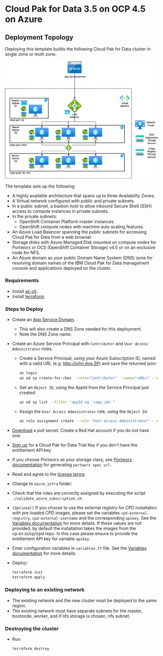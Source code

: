 # Cloud Pak for Data 3.5 on OCP 4.5 on Azure

## Deployment Topology

Deploying this template builds the following Cloud Pak for Data cluster in single zone or multi zone.

![Alt text](images/AzureCPD-Arch.png)

The template sets up the following:
- A highly available architecture that spans up to three Availability Zones.
- A Virtual network configured with public and private subnets.
- In a public subnet, a bastion host to allow inbound Secure Shell (SSH) access to compute instances in private subnets.
-	In the private subnets:
    * OpenShift Container Platform master instances.
    * OpenShift compute nodes with machine auto scaling features.
- An Azure Load Balancer spanning the public subnets for accessing Cloud Pak for Data from a web browser.
- Storage disks with Azure Managed Disk mounted on compute nodes for Portworx or OCS (OpenShift Container Storage) v4.5 or on an exclusive node for NFS.
- An Azure domain as your public Domain Name System (DNS) zone for resolving domain names of the IBM Cloud Pak for Data management console and applications deployed on the cluster.

### Requirements

* Install [az-cli](https://docs.microsoft.com/en-us/cli/azure/install-azure-cli?view=azure-cli-latest).
* Install [terraform](https://learn.hashicorp.com/terraform/getting-started/install.html).


### Steps to Deploy

* Create an [App Service Domain](https://portal.azure.com/#create/Microsoft.Domain).
  * This will also create a DNS Zone needed for this deployment.
  * Note the DNS Zone name.
* Create an Azure Service Principal with `Contributor` and `User Access Administrator` roles.
  * Create a Service Principal, using your Azure Subscription ID, named with a valid URL (e.g. http://john.doe.SP) and save the returned json:
    ```bash
    az login
    az ad sp create-for-rbac --role="Contributor" --name="<URL>" --scopes="/subscriptions/<subscription_id>"
    ```
  * Get an `Object ID`, using the AppId from the Service Principal just created:
    ```bash
    az ad sp list --filter "appId eq '<app_id>'"
    ```
  * Assign the `User Access Administrator` role, using the `Object Id`:
    ```bash
    az role assignment create --role "User Access Administrator" --assignee-object-id "<object_id>"
    ```
* [Download](https://cloud.redhat.com/openshift/install/pull-secret) a pull secret. Create a Red Hat account if you do not have one.

* [Sign up](https://www.ibm.com/account/reg/us-en/signup?formid=urx-42212) for a Cloud Pak for Data Trial Key if you don't have the entitlement API key.

* If you choose Portworx as your storage class, see [Portworx documentation](PORTWORX.md) for generating `portworx spec url`. 

* Read and agree to the [license terms](https://ibm.biz/Bdq6KP).

* Change to `azure_infra` folder:

* Check that the roles are correctly assigned by executing the script `./validate_azure_subscription.sh`.
* `[Optional]` If you choose to use the external registry for CPD installation with pre-loaded CPD images, please set the variables `cpd-external-registry`, `cpd-external-username` and the corresponding `apikey`. See the [Variables documentation](VARIABLES.md) for more details. If these values are not provided, by default the installation takes the images from the cp.icr.io/cp/cpd repo. In this case please ensure to provide the entitlement API key for variable `apikey`.
* Enter configuration variables in `variables.tf` file. See the [Variables documentation](VARIABLES.md) for more details:
* Deploy:
  ```bash
  terraform init
  terraform apply
  ```
### Deploying to an existing network
* The existing network and the new cluster must be deployed to the same region.
* The existing network must have separate subnets for the master, bootnode, worker, and if nfs storage is chosen, nfs subnet.

### Destroying the cluster

* Run:
  ```bash
  terraform destroy
  ```

